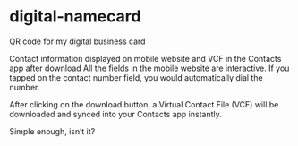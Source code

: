 # digital-namecard

QR code for my digital business card

Contact information displayed on mobile website and VCF in the Contacts app after download
All the fields in the mobile website are interactive. If you tapped on the contact number field, you would automatically dial the number.

After clicking on the download button, a Virtual Contact File (VCF) will be downloaded and synced into your Contacts app instantly.

Simple enough, isn’t it?
